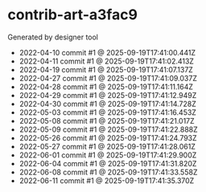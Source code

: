 # contrib-art-a3fac9
Generated by designer tool
- 2022-04-10 commit #1 @ 2025-09-19T17:41:00.441Z
- 2022-04-11 commit #1 @ 2025-09-19T17:41:02.413Z
- 2022-04-19 commit #1 @ 2025-09-19T17:41:07.137Z
- 2022-04-27 commit #1 @ 2025-09-19T17:41:09.037Z
- 2022-04-28 commit #1 @ 2025-09-19T17:41:11.164Z
- 2022-04-29 commit #1 @ 2025-09-19T17:41:12.949Z
- 2022-04-30 commit #1 @ 2025-09-19T17:41:14.728Z
- 2022-05-03 commit #1 @ 2025-09-19T17:41:16.453Z
- 2022-05-08 commit #1 @ 2025-09-19T17:41:21.017Z
- 2022-05-09 commit #1 @ 2025-09-19T17:41:22.888Z
- 2022-05-26 commit #1 @ 2025-09-19T17:41:24.793Z
- 2022-05-27 commit #1 @ 2025-09-19T17:41:28.061Z
- 2022-06-01 commit #1 @ 2025-09-19T17:41:29.900Z
- 2022-06-04 commit #1 @ 2025-09-19T17:41:31.820Z
- 2022-06-08 commit #1 @ 2025-09-19T17:41:33.558Z
- 2022-06-11 commit #1 @ 2025-09-19T17:41:35.370Z
